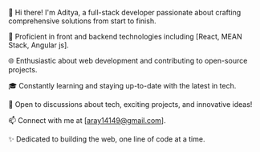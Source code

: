 👋 Hi there! I'm Aditya, 
a full-stack developer passionate about crafting comprehensive solutions from start to finish.

🔭 Proficient in front and backend technologies including [React, MEAN Stack, Angular js].

🌐 Enthusiastic about web development and contributing to open-source projects.

🎓 Constantly learning and staying up-to-date with the latest in tech.

💬 Open to discussions about tech, exciting projects, and innovative ideas!

📫 Connect with me at [aray14149@gmail.com].

✨ Dedicated to building the web, one line of code at a time.
